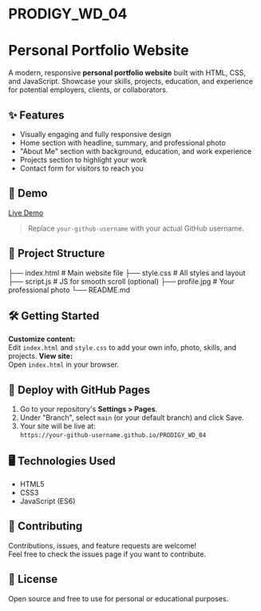 # PRODIGY_WD_04

# Personal Portfolio Website

A modern, responsive **personal portfolio website** built with HTML, CSS, and JavaScript. Showcase your skills, projects, education, and experience for potential employers, clients, or collaborators.

## ✨ Features

- Visually engaging and fully responsive design
- Home section with headline, summary, and professional photo
- "About Me" section with background, education, and work experience
- Projects section to highlight your work
- Contact form for visitors to reach you

## 🚀 Demo

[Live Demo](https://your-github-username.github.io/PRODIGY_WD_04)
> Replace `your-github-username` with your actual GitHub username.

## 📁 Project Structure

├── index.html # Main website file
├── style.css # All styles and layout
├── script.js # JS for smooth scroll (optional)
├── profile.jpg # Your professional photo
└── README.md


## 🛠️ Getting Started

 **Customize content:**  
Edit `index.html` and `style.css` to add your own info, photo, skills, and projects.
 **View site:**  
Open `index.html` in your browser.

## 🔗 Deploy with GitHub Pages

1. Go to your repository's **Settings > Pages**.
2. Under "Branch", select `main` (or your default branch) and click Save.
3. Your site will be live at:  
`https://your-github-username.github.io/PRODIGY_WD_04`

## 🖥️ Technologies Used

- HTML5
- CSS3
- JavaScript (ES6)

## 🤝 Contributing

Contributions, issues, and feature requests are welcome!  
Feel free to check the issues page if you want to contribute.

## 📄 License

Open source and free to use for personal or educational purposes.

